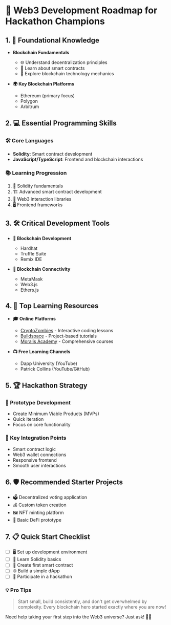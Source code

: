 # 🚀 Web3 Development Roadmap for Hackathon Champions

## 1. 🧠 Foundational Knowledge
- **Blockchain Fundamentals**
  - 🌐 Understand decentralization principles
  - 📜 Learn about smart contracts
  - 🔗 Explore blockchain technology mechanics

- **🌍 Key Blockchain Platforms**
  - Ethereum (primary focus)
  - Polygon
  - Arbitrum

## 2. 💻 Essential Programming Skills
### 🛠 Core Languages
- **Solidity**: Smart contract development
- **JavaScript/TypeScript**: Frontend and blockchain interactions

### 📚 Learning Progression
1. 🔬 Solidity fundamentals
2. 🏗 Advanced smart contract development
3. 🔌 Web3 interaction libraries
4. 🖥 Frontend frameworks

## 3. 🛠️ Critical Development Tools
- **🔧 Blockchain Development**
  - Hardhat
  - Truffle Suite
  - Remix IDE

- **🌉 Blockchain Connectivity**
  - MetaMask
  - Web3.js
  - Ethers.js

## 4. 📖 Top Learning Resources
- **🎓 Online Platforms**
  - [CryptoZombies](https://cryptozombies.io/) - Interactive coding lessons
  - [Buildspace](https://buildspace.so/) - Project-based tutorials
  - [Moralis Academy](https://academy.moralis.io/) - Comprehensive courses

- **📺 Free Learning Channels**
  - Dapp University (YouTube)
  - Patrick Collins (YouTube/GitHub)

## 5. 🏆 Hackathon Strategy
### 🚧 Prototype Development
- Create Minimum Viable Products (MVPs)
- Quick iteration
- Focus on core functionality

### 🔗 Key Integration Points
- Smart contract logic
- Web3 wallet connections
- Responsive frontend
- Smooth user interactions

## 6. 🛡️ Recommended Starter Projects
- 🗳️ Decentralized voting application
- 💰 Custom token creation
- 🖼️ NFT minting platform
- 💸 Basic DeFi prototype

## 7. 📋 Quick Start Checklist
- [ ] 🖥️ Set up development environment
- [ ] 📝 Learn Solidity basics
- [ ] 📄 Create first smart contract
- [ ] 🌐 Build a simple dApp
- [ ] 🏅 Participate in a hackathon

### 💡 Pro Tips
> Start small, build consistently, and don't get overwhelmed by complexity. Every blockchain hero started exactly where you are now!

Need help taking your first step into the Web3 universe? Just ask! 🚀🔗
